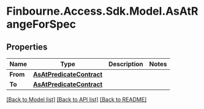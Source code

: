 
# Finbourne.Access.Sdk.Model.AsAtRangeForSpec

## Properties

Name | Type | Description | Notes
------------ | ------------- | ------------- | -------------
**From** | [**AsAtPredicateContract**](AsAtPredicateContract.md) |  | 
**To** | [**AsAtPredicateContract**](AsAtPredicateContract.md) |  | 

[[Back to Model list]](../README.md#documentation-for-models)
[[Back to API list]](../README.md#documentation-for-api-endpoints)
[[Back to README]](../README.md)

